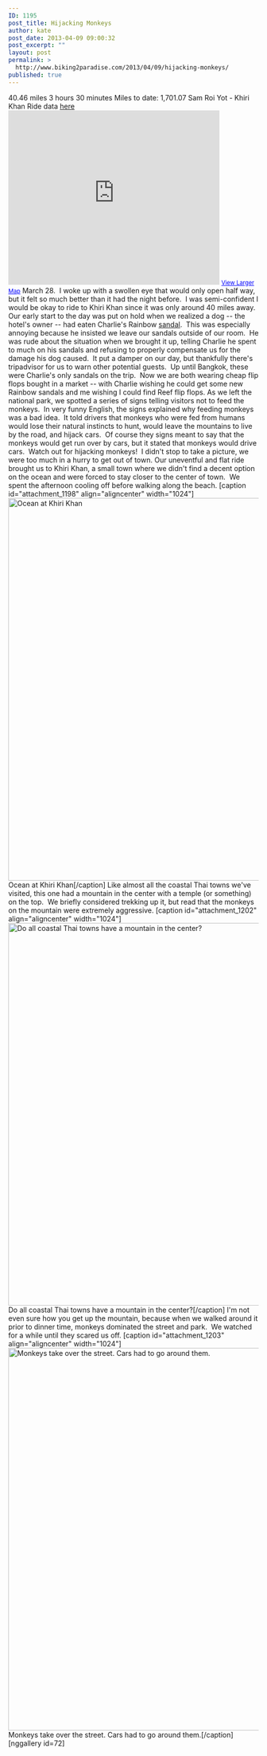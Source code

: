 ```yaml
---
ID: 1195
post_title: Hijacking Monkeys
author: kate
post_date: 2013-04-09 09:00:32
post_excerpt: ""
layout: post
permalink: >
  http://www.biking2paradise.com/2013/04/09/hijacking-monkeys/
published: true
---
```

40\.46 miles 3 hours 30 minutes Miles to date: 1,701.07 Sam Roi Yot - Khiri Khan Ride data <a title="Ride data from Sam Roi Yot to Khiri Khan" href="http://cyclemeter.com/3697d4843017f541/Cycle-20130328-0723?r=e" target="_blank">here </a> <iframe src="https://maps.google.com/maps?source=embed&f=q&hl=en&q=http:%2F%2Fshare.abvio.com%2F3697%2Fd484%2F3017%2Ff541%2FCyclemeter-Cycle-20130328-0723.kml&ie=UTF8&t=m&ll=12.005431,99.89162&spn=0.805949,2.488403&output=embed" height="350" width="425" frameborder="0" marginwidth="0" marginheight="0" scrolling="no"></iframe> <small><a style="color: #0000ff; text-align: left;" href="https://maps.google.com/maps?source=embed&f=q&hl=en&q=http:%2F%2Fshare.abvio.com%2F3697%2Fd484%2F3017%2Ff541%2FCyclemeter-Cycle-20130328-0723.kml&ie=UTF8&t=m&ll=12.005431,99.89162&spn=0.805949,2.488403">View Larger Map</a></small> March 28.  I woke up with a swollen eye that would only open half way, but it felt so much better than it had the night before.  I was semi-confident I would be okay to ride to Khiri Khan since it was only around 40 miles away. Our early start to the day was put on hold when we realized a dog -- the hotel's owner -- had eaten Charlie's Rainbow <a title="Rainbow Sandals -- Charlie's favorite" href="http://rainbowsandals.com/" target="_blank">sandal</a>.  This was especially annoying because he insisted we leave our sandals outside of our room.  He was rude about the situation when we brought it up, telling Charlie he spent to much on his sandals and refusing to properly compensate us for the damage his dog caused.  It put a damper on our day, but thankfully there's tripadvisor for us to warn other potential guests.  Up until Bangkok, these were Charlie's only sandals on the trip.  Now we are both wearing cheap flip flops bought in a market -- with Charlie wishing he could get some new Rainbow sandals and me wishing I could find Reef flip flops. As we left the national park, we spotted a series of signs telling visitors not to feed the monkeys.  In very funny English, the signs explained why feeding monkeys was a bad idea.  It told drivers that monkeys who were fed from humans would lose their natural instincts to hunt, would leave the mountains to live by the road, and hijack cars.  Of course they signs meant to say that the monkeys would get run over by cars, but it stated that monkeys would drive cars.  Watch out for hijacking monkeys!  I didn't stop to take a picture, we were too much in a hurry to get out of town. Our uneventful and flat ride brought us to Khiri Khan, a small town where we didn't find a decent option on the ocean and were forced to stay closer to the center of town.  We spent the afternoon cooling off before walking along the beach. [caption id="attachment_1198" align="aligncenter" width="1024"]<a href="http://biking2paradise.com/?attachment_id=1198" rel="attachment wp-att-1198"><img class="size-full wp-image-1198" alt="Ocean at Khiri Khan" src="http://biking2paradise.com/wp-content/uploads/2013/03/2013-03-28-17-46-30.jpg" width="1024" height="768" /></a> Ocean at Khiri Khan[/caption] Like almost all the coastal Thai towns we've visited, this one had a mountain in the center with a temple (or something) on the top.  We briefly considered trekking up it, but read that the monkeys on the mountain were extremely aggressive. [caption id="attachment_1202" align="aligncenter" width="1024"]<a href="http://biking2paradise.com/?attachment_id=1202" rel="attachment wp-att-1202"><img class="size-full wp-image-1202" alt="Do all coastal Thai towns have a mountain in the center? " src="http://biking2paradise.com/wp-content/uploads/2013/03/2013-03-28-18-14-38.jpg" width="1024" height="768" /></a> Do all coastal Thai towns have a mountain in the center?[/caption] I'm not even sure how you get up the mountain, because when we walked around it prior to dinner time, monkeys dominated the street and park.  We watched for a while until they scared us off. [caption id="attachment_1203" align="aligncenter" width="1024"]<a href="http://biking2paradise.com/?attachment_id=1203" rel="attachment wp-att-1203"><img class="size-full wp-image-1203" alt="Monkeys take over the street.  Cars had to go around them.  " src="http://biking2paradise.com/wp-content/uploads/2013/03/2013-03-28-18-18-51.jpg" width="1024" height="768" /></a> Monkeys take over the street. Cars had to go around them.[/caption] [nggallery id=72]